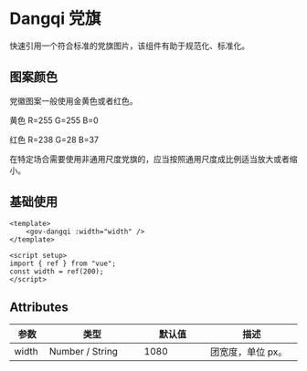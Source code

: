<script setup>
import dangqiBase from "./examples/dangqi/dangqi-base.vue"
</script>

# Dangqi 党旗

快速引用一个符合标准的党旗图片，该组件有助于规范化、标准化。


## 图案颜色

党徽图案一般使用金黄色或者红色。

黄色 R=255  G=255  B=0

红色 R=238  G=28  B=37

在特定场合需要使用非通用尺度党旗的，应当按照通用尺度成比例适当放大或者缩小。

## 基础使用

<dangqiBase />

```vue
<template>
	<gov-dangqi :width="width" />
</template>

<script setup>
import { ref } from "vue";
const width = ref(200);
</script>
```

## Attributes

<table style="width:100%; display:table;">
  <thead>
    <tr>
      <th>参数</th>
      <th width="150">类型</th>
      <th width="100">默认值</th>
      <th>描述</th>
    </tr>
  </thead>
  <tbody>
    <tr>
      <td>width</td>
      <td>Number / String</td>
      <td>1080</td>
      <td>团宽度，单位 px。</td>
    </tr>
  </tbody>
</table>
